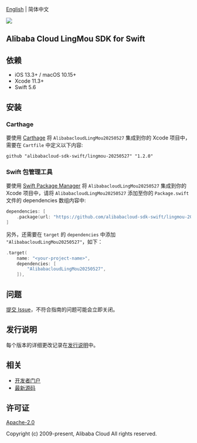 [English](README.md) | 简体中文

![](https://aliyunsdk-pages.alicdn.com/icons/AlibabaCloud.svg)

## Alibaba Cloud LingMou SDK for Swift

## 依赖

- iOS 13.3+ / macOS 10.15+
- Xcode 11.3+
- Swift 5.6

## 安装

### Carthage

要使用 [Carthage](https://github.com/Carthage/Carthage) 将 `AlibabacloudLingMou20250527` 集成到你的 Xcode 项目中，需要在 `Cartfile` 中定义以下内容:

```ogdl
github "alibabacloud-sdk-swift/lingmou-20250527" "1.2.0"
```

### Swift 包管理工具

要使用 [Swift Package Manager](https://swift.org/package-manager/) 将 `AlibabacloudLingMou20250527` 集成到你的 Xcode 项目中，请将 `AlibabacloudLingMou20250527` 添加至你的 `Package.swift` 文件的 dependencies 数组内容中:

```swift
dependencies: [
    .package(url: "https://github.com/alibabacloud-sdk-swift/lingmou-20250527.git", from: "1.2.0")
]
```

另外，还需要在 `target` 的 `dependencies` 中添加 `"AlibabacloudLingMou20250527"`，如下：

```swift
.target(
    name: "<your-project-name>",
    dependencies: [
        "AlibabacloudLingMou20250527",
    ]),
```

## 问题

[提交 Issue](https://github.com/alibabacloud-sdk-swift/lingmou-20250527/issues/new)，不符合指南的问题可能会立即关闭。

## 发行说明

每个版本的详细更改记录在[发行说明](./ChangeLog.txt)中。

## 相关

* [开发者门户](https://next.api.aliyun.com/home)
* [最新源码](https://github.com/alibabacloud-sdk-swift/lingmou-20250527)

## 许可证

[Apache-2.0](http://www.apache.org/licenses/LICENSE-2.0)

Copyright (c) 2009-present, Alibaba Cloud All rights reserved.
